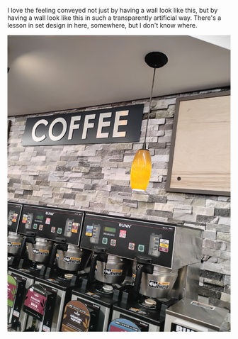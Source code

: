 I love the feeling conveyed not just by having a wall look like this, but
by having a wall look like this in such a transparently artificial way.
There's a lesson in set design in here, somewhere, but I don't know where.

![Image](https://raw.githubusercontent.com/ben-wesley/microblog/main/images/2025-04-13-1405-42-blog-IMG_20250413_133951133_HDR.jpg)